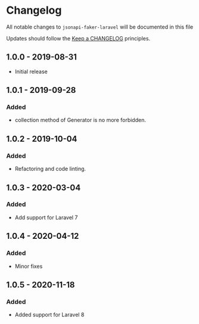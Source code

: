 # Changelog

All notable changes to `jsonapi-faker-laravel` will be documented in this file

Updates should follow the [Keep a CHANGELOG](http://keepachangelog.com/) principles.

## 1.0.0 - 2019-08-31

- Initial release

## 1.0.1 - 2019-09-28

### Added

- collection method of Generator is no more forbidden.

## 1.0.2 - 2019-10-04

### Added

- Refactoring and code linting.

## 1.0.3 - 2020-03-04

### Added

- Add support for Laravel 7

## 1.0.4 - 2020-04-12

### Added

- Minor fixes

## 1.0.5 - 2020-11-18

### Added

- Added support for Laravel 8
